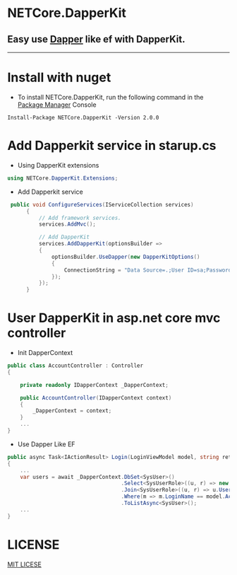 # NETCore.DapperKit

## Easy use [Dapper](https://github.com/StackExchange/Dapper) like ef with DapperKit.


---

# Install with nuget

- To install NETCore.DapperKit, run the following command in the [Package Manager](https://docs.microsoft.com/zh-cn/nuget/tools/package-manager-console) Console

```
Install-Package NETCore.DapperKit -Version 2.0.0
```

# Add Dapperkit service in starup.cs

- Using DapperKit extensions

```csharp
using NETCore.DapperKit.Extensions;
```

- Add Dapperkit service

```csharp
 public void ConfigureServices(IServiceCollection services)
      {
          // Add framework services.
          services.AddMvc();

          // Add DapperKit
          services.AddDapperKit(optionsBuilder =>
          {
              optionsBuilder.UseDapper(new DapperKitOptions()
              {
                  ConnectionString = "Data Source=.;User ID=sa;Password='123456';Initial Catalog=DapperDb;MultipleActiveResultSets=True;"
              });
          });
      }

```

# User DapperKit in asp.net core mvc controller

- Init DapperContext
```csharp
public class AccountController : Controller
{

    private readonly IDapperContext _DapperContext;

    public AccountController(IDapperContext context)
    {
        _DapperContext = context;
    }
    ...
}
```

- Use Dapper Like EF

```csharp
public async Task<IActionResult> Login(LoginViewModel model, string returnUrl = null)
{
    ...
    var users = await _DapperContext.DbSet<SysUser>()
                                    .Select<SysUserRole>((u, r) => new SysUser() { Id = u.Id, IsAdmin = u.IsAdmin, LoginName = u.LoginName, LoginPwd = u.LoginPwd, CreateTime = u.CreateTime, UserName = u.UserName, UserRoleNo = u.UserRoleNo, RoleName = r.Name })
                                    .Join<SysUserRole>((u, r) => u.UserRoleNo == r.No)
                                    .Where(m => m.LoginName == model.Account && m.LoginPwd == model.Password)
                                    .ToListAsync<SysUser>();
    ...                                 
}
```

# LICENSE

[MIT LICESE](https://github.com/myloveCc/NETCore.DapperKit/blob/master/License)



